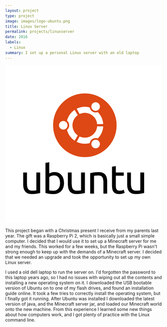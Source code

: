 ```yaml
---
layout: project
type: project
image: images/logo-ubuntu.png
title: Linux Server
permalink: projects/linuxserver
date: 2016
labels:
  - Linux
summary: I set up a personal Linux server with an old laptop
---
```


<div class="ui small rounded images">
  <img class="ui image" src="../images/logo-ubuntu.png">
</div>

This project began with a Christmas present I receive from my parents last year. The gift was a Raspberry Pi 2, which is basically just a small simple computer. I decided that I would use it to set up a Minecraft server for me and my friends. This worked for a few weeks, but the Raspberry Pi wasn't strong enough to keep up with the demands of a Minecraft server. I decided that we needed an upgrade and took the opportunity to set up my own Linux server.

I used a old dell laptop to run the server on. I'd forgotten the password to this laptop years ago, so I had no issues with wiping out all the contents and installing a new operating system on it. I downloaded the USB bootable version of Ubuntu on to one of my flash drives, and found an installation guide online. It took a few tries to correctly install the operating system, but I finally got it running. After Ubuntu was installed I downloaded the latest version of java, and the Minecraft server jar, and loaded our Minecraft world onto the new machine. From this experience I learned some new things about how computers work, and I got plenty of practice with the Linux command line.
